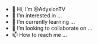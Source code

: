 - 👋 Hi, I’m @AdyxionTV
- 👀 I’m interested in ...
- 🌱 I’m currently learning ...
- 💞️ I’m looking to collaborate on ...
- 📫 How to reach me ...

<!---
AdyxionTV/AdyxionTV is a ✨ special ✨ repository because its `README.md` (this file) appears on your GitHub profile.
You can click the Preview link to take a look at your changes.
--->
